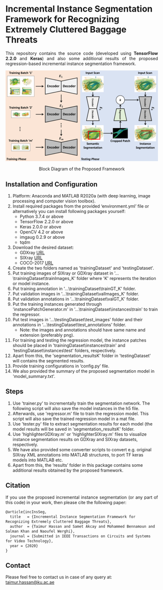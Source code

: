 # Incremental Instance Segmentation Framework for Recognizing Extremely Cluttered Baggage Threats
<p align="justify">
This repository contains the source code (developed using <b>TensorFlow 2.2.0</b> and <b>Keras</b>) and also some additional results of the proposed regression-based incremental instance segmentation framework.
</p>

![Block-Diagram](/images/BD.png) 
<p align="center"> Block Diagram of the Proposed Framework</p>

## Installation and Configuration
<p align="justify">
   
1) Platform: Anaconda and MATLAB R2020a (with deep learning, image processing and computer vision toolbox).
2) Install required packages from the provided ‘environment.yml’ file or alternatively you can install following packages yourself:
   - Python 3.7.4 or above
   - TensorFlow 2.2.0 or above 
   - Keras 2.0.0 or above
   - OpenCV 4.2 or above
   - imgaug 0.2.9 or above
   - tqdm   
3) Download the desired dataset:
   - GDXray [URL](https://domingomery.ing.puc.cl/material/gdxray/)
   - SIXray [URL](https://github.com/MeioJane/SIXray)
   - COCO-2017 [URL](https://cocodataset.org/#download)
4) Create the two folders named as 'trainingDataset' and 'testingDataset'.
5) Put training images of SIXray or GDXray dataset in '…\trainingDataset\trainImages_K' folder where 'K' represents the iteration or model instance.
6) Put training annotation in '…\trainingDataset\trainGT_K' folder.
7) Put validation images in '…\trainingDataset\valImages_K' folder.
8) Put validation annotations in '…\trainingDataset\valGT_K' folder.
9) Put the training instances generated through 'instancePatchGenerator.m' in '…\trainingDataset\instances\train\' to train the regressor.
10) Put test images in '…\testingDataset\test_images' folder and their annotations in '…\testingDataset\test_annotations' folder.
    - Note: the images and annotations should have same name and extension (preferably png).
11) For training and testing the regression model, the instance patches should be placed in 'trainingDataset\instances\train' and 'testingDataset\instances\test' folders, respectively.
12) Apart from this, the 'segmentation_resultsK' folder in 'testingDataset' will contains the segmented results.
13) Provide training configurations in ‘config.py’ file.
14) We also provided the summary of the proposed segmentation model in 'model_summary.txt'.

</p>

## Steps
<p align="justify">
   
1) Use 'trainer.py' to incrementally train the segmentation network. The following script will also save the model instances in the h5 file.
2) Afterwards, use 'regressor.m' file to train the regression model. This script will also save the trained regression model in a mat file.
3) Use 'tester.py' file to extract segmentation results for each model (the model results will be saved in 'segmentation_resultsK' folder.
4) Use 'highlighterGDXray.m' or 'highlighterSIXray.m' files to visualize instance segmentation results on GDXray and SIXray datasets, respectively.
5) We have also provided some converter scripts to convert e.g. original SIXray XML annotations into MATLAB structures, to port TF keras models into MATLAB etc.
6) Apart from this, the ‘results’ folder in this package contains some additional results obtained by the proposed framework.

</p>

## Citation
<p align="justify">
If you use the proposed incremental instance segmentation (or any part of this code) in your work, then please cite the following paper:
</p>

```
@article{incInsSeg,
  title   = {Incremental Instance Segmentation Framework for Recognizing Extremely Cluttered Baggage Threats},
  author  = {Taimur Hassan and Samet Akcay and Mohammed Bennamoun and Salman Khan and Naoufel Werghi},
  journal = {Submitted in IEEE Transactions on Circuits and Systems for Video Technology},
  year = {2020}
}
```

## Contact
Please feel free to contact us in case of any query at: taimur.hassan@ku.ac.ae

